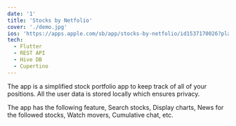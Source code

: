 ```yaml
---
date: '1'
title: 'Stocks by Netfolio'
cover: './demo.jpg'
ios: 'https://apps.apple.com/sb/app/stocks-by-netfolio/id1537170026?platform=iphone'
tech:
  - Flutter
  - REST API
  - Hive DB
  - Cupertino
---
```


The app is a simplified stock portfolio app to keep track of all of your positions. All the user data is stored locally which ensures privacy.

The app has the following feature, Search stocks, Display charts, News for the followed stocks, Watch movers, Cumulative chat, etc.
